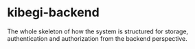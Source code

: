 # kibegi-backend
The whole skeleton of how the system is structured for storage, authentication and authorization from the backend perspective.
